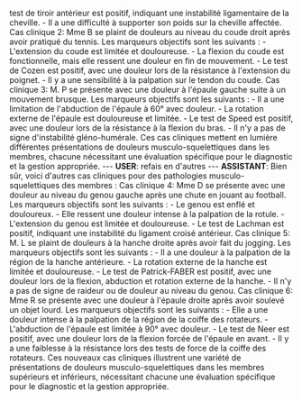 test de tiroir antérieur est positif, indiquant une instabilité ligamentaire de la cheville. - Il a une difficulté à supporter son poids sur la cheville affectée. Cas clinique 2: Mme B se plaint de douleurs au niveau du coude droit après avoir pratiqué du tennis. Les marqueurs objectifs sont les suivants : - L'extension du coude est limitée et douloureuse. - La flexion du coude est fonctionnelle, mais elle ressent une douleur en fin de mouvement. - Le test de Cozen est positif, avec une douleur lors de la résistance à l'extension du poignet. - Il y a une sensibilité à la palpation sur le tendon du coude. Cas clinique 3: M. P se présente avec une douleur à l'épaule gauche suite à un mouvement brusque. Les marqueurs objectifs sont les suivants : - Il a une limitation de l'abduction de l'épaule à 60° avec douleur. - La rotation externe de l'épaule est douloureuse et limitée. - Le test de Speed est positif, avec une douleur lors de la résistance à la flexion du bras. - Il n'y a pas de signe d'instabilité gléno-humérale. Ces cas cliniques mettent en lumière différentes présentations de douleurs musculo-squelettiques dans les membres, chacune nécessitant une évaluation spécifique pour le diagnostic et la gestion appropriée. --- **USER**: refais en d'autres --- **ASSISTANT**: Bien sûr, voici d'autres cas cliniques pour des pathologies musculo-squelettiques des membres : Cas clinique 4: Mme D se présente avec une douleur au niveau du genou gauche après une chute en jouant au football. Les marqueurs objectifs sont les suivants : - Le genou est enflé et douloureux. - Elle ressent une douleur intense à la palpation de la rotule. - L'extension du genou est limitée et douloureuse. - Le test de Lachman est positif, indiquant une instabilité du ligament croisé antérieur. Cas clinique 5: M. L se plaint de douleurs à la hanche droite après avoir fait du jogging. Les marqueurs objectifs sont les suivants : - Il a une douleur à la palpation de la région de la hanche antérieure. - La rotation externe de la hanche est limitée et douloureuse. - Le test de Patrick-FABER est positif, avec une douleur lors de la flexion, abduction et rotation externe de la hanche. - Il n'y a pas de signe de raideur ou de douleur au niveau du genou. Cas clinique 6: Mme R se présente avec une douleur à l'épaule droite après avoir soulevé un objet lourd. Les marqueurs objectifs sont les suivants : - Elle a une douleur intense à la palpation de la région de la coiffe des rotateurs. - L'abduction de l'épaule est limitée à 90° avec douleur. - Le test de Neer est positif, avec une douleur lors de la flexion forcée de l'épaule en avant. - Il y a une faiblesse à la résistance lors des tests de force de la coiffe des rotateurs. Ces nouveaux cas cliniques illustrent une variété de présentations de douleurs musculo-squelettiques dans les membres supérieurs et inférieurs, nécessitant chacune une évaluation spécifique pour le diagnostic et la gestion appropriée.